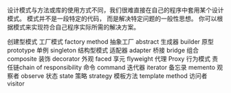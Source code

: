 设计模式与方法或库的使用方式不同，我们很难直接在自己的程序中套用某个设计模式。 模式并不是一段特定的代码， 而是解决特定问题的一般性思想。 你可以根据模式来实现符合自己程序实际所需的解决方案。


创建型模式
    工厂模式 factory method
    抽象工厂 abstract
    生成器 builder
    原型 prototype
    单例  singleton
结构型模式
    适配器 adapter
    桥接 bridge
    组合 composite
    装饰 decorator
    外观 faced
    享元 flyweight
    代理 Proxy
行为模式
    责任链chain of responsibility
    命令 command
    迭代器 iterator
    备忘录 memento
    观察者 observe
    状态 state
    策略 strategy
    模板方法 template method
    访问者 visitor